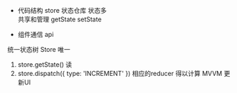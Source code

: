 - 代码结构
  store
    状态仓库 状态多  
    共享和管理 getState setState

- 组件通信
  api

统一状态树 Store 唯一
1. store.getState() 读
2. store.dispatch({ type: 'INCREMENT' })
  相应的reducer 得以计算 
  MVVM 更新UI

  